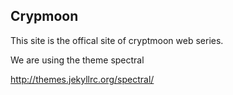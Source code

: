 ## Crypmoon   

This site is the offical site of cryptmoon web series. 



We are using the theme spectral

http://themes.jekyllrc.org/spectral/
